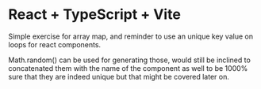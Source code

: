 # React + TypeScript + Vite

Simple exercise for array map, and reminder to use an unique key value on loops for react components.

Math.random() can be used for generating those, would still be inclined to concatenated them with the name of the component as well to be 1000% sure that they are indeed unique but that might be covered later on.
